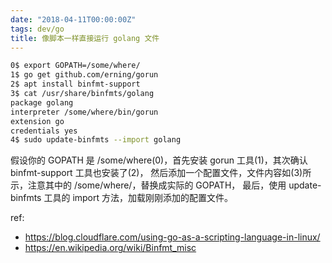 ```yaml
---
date: "2018-04-11T00:00:00Z"
tags: dev/go
title: 像脚本一样直接运行 golang 文件
---
```


```bash
0$ export GOPATH=/some/where/
1$ go get github.com/erning/gorun
2$ apt install binfmt-support
3$ cat /usr/share/binfmts/golang
package golang
interpreter /some/where/bin/gorun
extension go
credentials yes
4$ sudo update-binfmts --import golang
```

假设你的 GOPATH 是 /some/where(0)，首先安装 gorun 工具(1)，其次确认 binfmt-support 工具也安装了(2)，
然后添加一个配置文件，文件内容如(3)所示，注意其中的 /some/where/，替换成实际的 GOPATH，
最后，使用 update-binfmts 工具的 import 方法，加载刚刚添加的配置文件。

ref:

* https://blog.cloudflare.com/using-go-as-a-scripting-language-in-linux/
* https://en.wikipedia.org/wiki/Binfmt_misc

